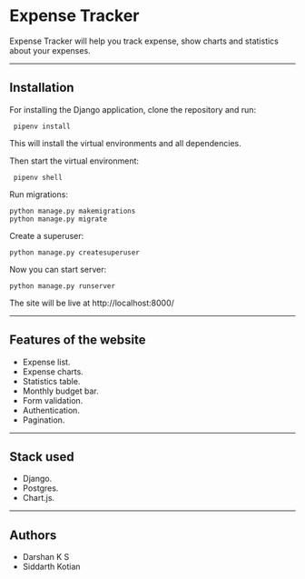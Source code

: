 # Expense Tracker

Expense Tracker will help you track expense, show charts and statistics about your expenses.

---


## Installation

For installing the Django application, clone the repository and run:

     pipenv install

This will install the virtual environments and all dependencies.

Then start the virtual environment:

     pipenv shell

Run migrations:

    python manage.py makemigrations
    python manage.py migrate

Create a superuser:

    python manage.py createsuperuser

Now you can start server:

    python manage.py runserver

The site will be live at http://localhost:8000/

---

## Features of the website

- Expense list.
- Expense charts.
- Statistics table.
- Monthly budget bar.
- Form validation.
- Authentication.
- Pagination.

---

## Stack used

- Django.
- Postgres.
- Chart.js.

---

## Authors
- Darshan K S
- Siddarth Kotian